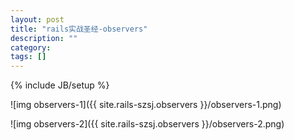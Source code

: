 ```yaml
---
layout: post
title: "rails实战圣经-observers"
description: ""
category: 
tags: []
---
```

{% include JB/setup %}

![img observers-1]({{ site.rails-szsj.observers }}/observers-1.png)

![img observers-2]({{ site.rails-szsj.observers }}/observers-2.png)

